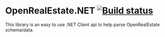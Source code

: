 OpenRealEstate.NET [![Build status](https://ci.appveyor.com/api/projects/status/hdaer866pn98ly6k)](https://ci.appveyor.com/project/PureKrome/openrealestate-net)
==================

This library is an easy to use .NET Client api to help parse OpenRealEstate schema/data.

